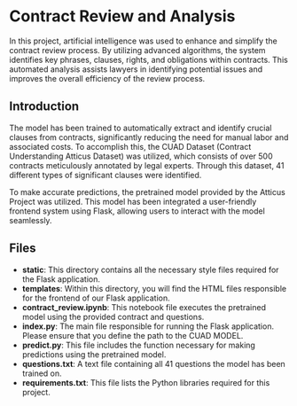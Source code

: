 # Contract Review and Analysis
In this project, artificial intelligence was used to enhance and simplify the contract review process. By utilizing advanced algorithms, the system identifies key phrases, clauses, rights, and obligations within contracts. This automated analysis assists lawyers in identifying potential issues and improves the overall efficiency of the review process.

## Introduction 
The model has been trained to automatically extract and identify crucial clauses from contracts, significantly reducing the need for manual labor and associated costs. To accomplish this, the CUAD Dataset (Contract Understanding Atticus Dataset) was utilized, which consists of over 500 contracts meticulously annotated by legal experts. Through this dataset, 41 different types of significant clauses were identified.

To make accurate predictions, the pretrained model provided by the Atticus Project was utilized. This model has been integrated a user-friendly frontend system using Flask, allowing users to interact with the model seamlessly.

## Files
- **static**: This directory contains all the necessary style files required for the Flask application.
- **templates**: Within this directory, you will find the HTML files responsible for the frontend of our Flask application.
- **contract_review.ipynb**: This notebook file executes the pretrained model using the provided contract and questions.
- **index.py**: The main file responsible for running the Flask application. Please ensure that you define the path to the CUAD MODEL.
- **predict.py**: This file includes the function necessary for making predictions using the pretrained model.
- **questions.txt**: A text file containing all 41 questions the model has been trained on.
- **requirements.txt**: This file lists the Python libraries required for this project.